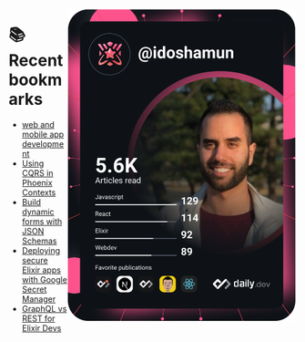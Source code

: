 <a href="https://app.daily.dev/idoshamun"><img src="https://raw.githubusercontent.com/idoshamun/idoshamun/devcard/devcard.svg" align='right' width="400" alt="Ido Shamun's Dev Card"/></a>

# 📚 Recent bookmarks
<!-- BOOKMARKS:START -->
- [web and mobile app development](https://app.daily.dev/posts/uBRiYENJ7?utm_source=rss&utm_medium=bookmarks&utm_campaign=28849d86070e4c099c877ab6837c61f0)
- [Using CQRS in Phoenix Contexts](https://app.daily.dev/posts/YqaRS3dzb?utm_source=rss&utm_medium=bookmarks&utm_campaign=28849d86070e4c099c877ab6837c61f0)
- [Build dynamic forms with JSON Schemas](https://app.daily.dev/posts/vHT3l1m1s?utm_source=rss&utm_medium=bookmarks&utm_campaign=28849d86070e4c099c877ab6837c61f0)
- [Deploying secure Elixir apps with Google Secret Manager](https://app.daily.dev/posts/Wn1NL3jdp?utm_source=rss&utm_medium=bookmarks&utm_campaign=28849d86070e4c099c877ab6837c61f0)
- [GraphQL vs REST for Elixir Devs](https://app.daily.dev/posts/NhRWo9xRY?utm_source=rss&utm_medium=bookmarks&utm_campaign=28849d86070e4c099c877ab6837c61f0)
<!-- BOOKMARKS:END -->
